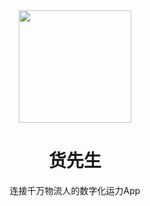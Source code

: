 <div align="center"><a name="readme-top"></a>

<img height="180" src="https://yuanjin.space/imgs/loginLogo.png">

<h1>货先生</h1>

连接千万物流人的数字化运力App


